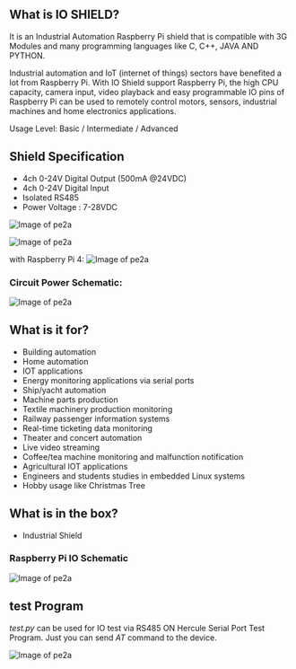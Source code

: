 
## What is IO SHIELD?
It is an Industrial Automation Raspberry Pi shield that is compatible with 3G Modules and many programming languages like C, C++, JAVA AND PYTHON.

Industrial automation and IoT (internet of things) sectors have benefited a lot from Raspberry Pi. With IO Shield support Raspberry Pi, the high CPU capacity, camera input, video playback and easy programmable IO pins of Raspberry Pi can be used to remotely control motors, sensors, industrial machines and home electronics applications. 

Usage Level: Basic / Intermediate / Advanced

## Shield Specification
- 4ch 0-24V Digital Output (500mA @24VDC)
- 4ch 0-24V Digital Input
- Isolated RS485
- Power Voltage : 7-28VDC

![Image of pe2a](http://pe2a.com/images/VD248100A-1.jpg)


![Image of pe2a](http://pe2a.com/images/VD248100A-3.png)

with Raspberry Pi 4:
![Image of pe2a](http://pe2a.com/images/VD248100A-4.png)


### Circuit Power Schematic:

![Image of pe2a](http://pe2a.com/images/VD248100A-2.png)

## What is it for?

- Building automation
- Home automation
- IOT applications
- Energy monitoring applications via serial ports
- Ship/yacht automation
- Machine parts production
- Textile machinery production monitoring
- Railway passenger information systems
- Real-time ticketing data monitoring
- Theater and concert automation
- Live video streaming
- Coffee/tea machine monitoring and malfunction notification
- Agricultural IOT applications
- Engineers and students studies in embedded Linux systems
- Hobby usage like Christmas Tree


## What is in the box?

- Industrial Shield


### Raspberry Pi IO Schematic

![Image of pe2a](http://pe2a.com/images/VD248100A-6.png)

## test Program
*test.py* can be used for IO test via RS485 ON Hercule Serial Port Test Program. Just you can send *AT* command to the device. 

![Image of pe2a](http://pe2a.com/images/VD248100A-5.png)
